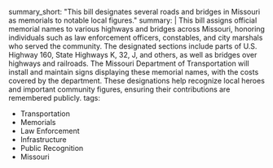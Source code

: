 summary_short: "This bill designates several roads and bridges in Missouri as memorials to notable local figures."
summary: |
  This bill assigns official memorial names to various highways and bridges across Missouri, honoring individuals such as law enforcement officers, constables, and city marshals who served the community. The designated sections include parts of U.S. Highway 160, State Highways K, 32, J, and others, as well as bridges over highways and railroads. The Missouri Department of Transportation will install and maintain signs displaying these memorial names, with the costs covered by the department. These designations help recognize local heroes and important community figures, ensuring their contributions are remembered publicly.
tags:
  - Transportation
  - Memorials
  - Law Enforcement
  - Infrastructure
  - Public Recognition
  - Missouri
